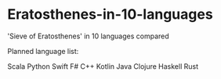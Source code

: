 # Eratosthenes-in-10-languages
'Sieve of Eratosthenes' in 10 languages compared

Planned language list:

Scala
Python
Swift
F#
C++
Kotlin
Java
Clojure
Haskell
Rust
